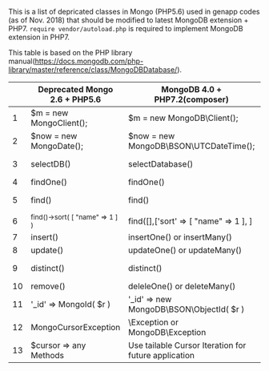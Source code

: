 This is a list of depricated classes in Mongo (PHP5.6) used in genapp codes (as of Nov. 2018) that should be modified 
to latest MongoDB extension + PHP7.
`require vendor/autoload.php` is required to implement MongoDB extension in PHP7.

This table  is based on the PHP library manual(https://docs.mongodb.com/php-library/master/reference/class/MongoDBDatabase/).


| | Deprecated Mongo 2.6 + PHP5.6    | MongoDB 4.0 + PHP7.2(composer) | Ref | Test file |
---|---|---|---|---
|  1  | $m = new MongoClient(); | $m = new MongoDB\Client(); | [1](https://docs.mongodb.com/php-library/master/reference/class/MongoDBClient/index.html#phpclass.MongoDB\Client) | |
|  2  | $now = new MongoDate(); | $now = new MongoDB\BSON\UTCDateTime(); |[1](http://php.net/class.mongodb-bson-utcdatetime), [2](https://docs.mongodb.com/php-library/master/tutorial/custom-types/index.html) | |
|  3  | selectDB() | selectDatabase() |[1](http://php.net/manual/en/mongoclient.selectdb.php), [2](https://docs.mongodb.com/php-library/master/reference/method/MongoDBClient-selectDatabase/) | |
|  4  | findOne()               | findOne() |[1](https://docs.mongodb.com/php-library/master/tutorial/crud/#query-documents) | |
|  5  | find()               | find() | [1](https://docs.mongodb.com/php-library/master/tutorial/crud/#query-documents), [2](https://docs.mongodb.com/manual/tutorial/project-fields-from-query-results/)| |
|  6  | <sub>find()->sort( [ "name" => 1 ] )  </sub>             | find([],['sort' => [ "name" => 1 ], ] | [1](https://docs.mongodb.com/php-library/master/tutorial/crud/#query-documents)| |
|  7  | insert()               | insertOne() or insertMany()| [1](https://docs.mongodb.com/php-library/master/tutorial/crud/#insert-documents) | |
|  8  | update()                | updateOne() or updateMany()| [1](https://docs.mongodb.com/php-library/master/tutorial/crud/#update-documents)| |
|  9  | distinct()                | distinct()| [1](http://php.net/manual/en/mongocollection.distinct.php), [2](https://docs.mongodb.com/php-library/master/reference/method/MongoDBCollection-distinct/)| |
|  10  | remove()                | deleleOne() or deleteMany()| [1](https://docs.mongodb.com/php-library/master/reference/class/MongoDBCollection/)| |
|  11  | '\_id' => MongoId( $r )     | '\_id' => new MongoDB\BSON\ObjectId( $r ) | [1](https://github.com/mongodb/mongo-php-library/issues/217), [2](http://php.net/manual/en/class.mongodb-bson-objectid.php#class.mongodb-bson-objectid) |  | 
|  12 | MongoCursorException | \Exception or MongoDB\Exception | [1](https://docs.mongodb.com/php-library/master/reference/exception-classes/index.html#phpclass.MongoDB\Exception\Exception) | |
|  13 | $cursor => any Methods     | Use tailable Cursor Iteration for future application| [1](https://docs.mongodb.com/php-library/master/tutorial/tailable-cursor/index.html#wrapping-a-normal-cursor)  | |
